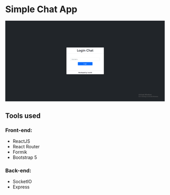 # **Simple Chat App**

![...](Animation.gif)

## Tools used

### Front-end:

- ReactJS
- React Router
- Formik
- Bootstrap 5

### Back-end:

- SocketIO
- Express
